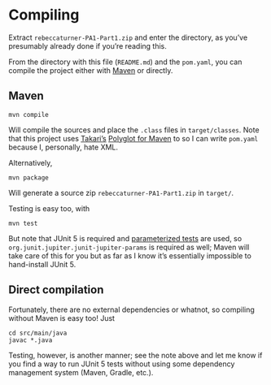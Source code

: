 # Compiling

Extract `rebeccaturner-PA1-Part1.zip` and enter the directory, as you’ve
presumably already done if you’re reading this.

From the directory with this file (`README.md`) and the `pom.yaml`, you can
compile the project either with [Maven][mvn] or directly.

## Maven

    mvn compile

Will compile the sources and place the `.class` files in `target/classes`. Note
that this project uses [Takari’s][takari] [Polyglot for Maven][polyglot] to
so I can write `pom.yaml` because I, personally, hate XML.

Alternatively,

    mvn package

Will generate a source zip `rebeccaturner-PA1-Part1.zip` in `target/`.

Testing is easy too, with

    mvn test

But note that JUnit 5 is required and [parameterized tests][param] are used, so
`org.junit.jupiter.junit-jupiter-params` is required as well; Maven will take
care of this for you but as far as I know it’s essentially impossible to
hand-install JUnit 5.

## Direct compilation

Fortunately, there are no external dependencies or whatnot, so compiling without
Maven is easy too! Just

    cd src/main/java
    javac *.java

Testing, however, is another manner; see the note above and let me know if you
find a way to run JUnit 5 tests without using some dependency management system
(Maven, Gradle, etc.).

[mvn]: https://maven.apache.org/
[polyglot]: https://github.com/takari/polyglot-maven
[takari]: https://github.com/takari
[param]: https://junit.org/junit5/docs/5.0.0-M4/user-guide/#writing-tests-parameterized-tests
